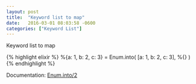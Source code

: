 ```yaml
---
layout: post
title:  "Keyword list to map"
date:   2016-03-01 08:03:58 -0600
categories: ["Keyword List"]
---
```

Keyword list to map

{% highlight elixir %}
%{a: 1, b: 2, c: 3} = Enum.into( [a: 1, b: 2, c: 3], %{} )
{% endhighlight %}

Documentation: [Enum.into/2](http://elixir-lang.org/docs/stable/elixir/Enum.html#into/2)
